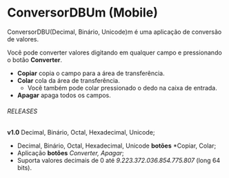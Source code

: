 # ConversorDBUm (Mobile)
ConversorDBU(Decimal, Binário, Unicode)m é uma aplicação de conversão de valores.

Você pode converter valores digitando em qualquer campo e pressionando o botão **Converter**.
  - **Copiar** copia o campo para a área de transferência.
  - **Colar** cola da área de transferência.
    - Você também pode colar pressionado o dedo na caixa de entrada.
  - **Apagar** apaga todos os campos.
  
###### RELEASES 
**v1.0** Decimal, Binário, Octal, Hexadecimal, Unicode;
 - Decimal, Binário, Octal, Hexadecimal, Unicode **botões** *Copiar, Colar;
 - Aplicação **botões** *Converter, Apagar*;
 - Suporta valores decimais de 0 até *9.223.372.036.854.775.807* (long 64 bits).
